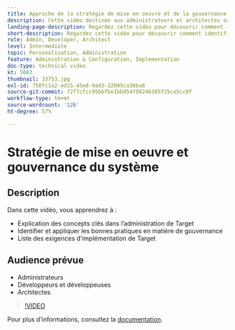 ```yaml
---
title: Approche de la stratégie de mise en oeuvre et de la gouvernance du système
description: Cette vidéo destinée aux administrateurs et architectes explique en détail les concepts clés de lʼadministration et de la mise en œuvre dʼAdobe Target. Regardez cette vidéo pour découvrir comment identifier et appliquer les bonnes pratiques de gouvernance et répertorier les exigences en matière de mise en œuvre de Target.
landing-page-description: Regardez cette vidéo pour découvrir comment identifier et appliquer les bonnes pratiques de gouvernance et répertorier les exigences en matière de mise en œuvre de Target.
short-description: Regardez cette vidéo pour découvrir comment identifier et appliquer les bonnes pratiques de gouvernance et répertorier les exigences en matière de mise en œuvre de Target.
role: Admin, Developer, Architect
level: Intermediate
topic: Personalization, Administration
feature: Administration & Configuration, Implementation
doc-type: technical video
kt: 5063
thumbnail: 33753.jpg
exl-id: 750fc1a2-ed15-45e8-9ad3-32049ca36ba8
source-git-commit: 72f7cfcc95bbfbe1bb054f98246305f25ce5cc0f
workflow-type: tm+mt
source-wordcount: '126'
ht-degree: 57%

---
```


# Stratégie de mise en oeuvre et gouvernance du système

## Description

Dans cette vidéo, vous apprendrez à :

* Explication des concepts clés dans l’administration de Target
* Identifier et appliquer les bonnes pratiques en matière de gouvernance
* Liste des exigences d’implémentation de Target

## Audience prévue

* Administrateurs
* Développeurs et développeuses
* Architectes

>[!VIDEO](https://video.tv.adobe.com/v/33753/?quality=12)

Pour plus d’informations, consultez la [documentation](https://experienceleague.adobe.com/docs/target/using/administer/administrating-target.html?lang=en).
